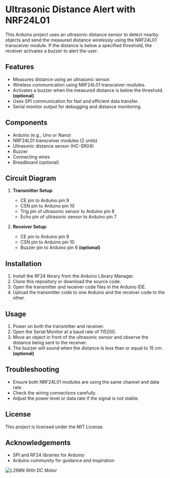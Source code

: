 # Ultrasonic Distance Alert with NRF24L01

This Arduino project uses an ultrasonic distance sensor to detect nearby objects and send the measured distance wirelessly using the NRF24L01 transceiver module. If the distance is below a specified threshold, the receiver activates a buzzer to alert the user.

## Features
- Measures distance using an ultrasonic sensor.
- Wireless communication using NRF24L01 transceiver modules.
- Activates a buzzer when the measured distance is below the threshold. **(optional)**
- Uses SPI communication for fast and efficient data transfer.
- Serial monitor output for debugging and distance monitoring.

## Components
- Arduino (e.g., Uno or Nano)
- NRF24L01 transceiver modules (2 units)
- Ultrasonic distance sensor (HC-SR04)
- Buzzer
- Connecting wires
- Breadboard (optional)

## Circuit Diagram
1. **Transmitter Setup**:
   - CE pin to Arduino pin 9
   - CSN pin to Arduino pin 10
   - Trig pin of ultrasonic sensor to Arduino pin 8
   - Echo pin of ultrasonic sensor to Arduino pin 7

2. **Receiver Setup**:
   - CE pin to Arduino pin 9
   - CSN pin to Arduino pin 10
   - Buzzer pin to Arduino pin 6 **(optional)**

## Installation
1. Install the RF24 library from the Arduino Library Manager.
2. Clone this repository or download the source code.
3. Open the transmitter and receiver code files in the Arduino IDE.
4. Upload the transmitter code to one Arduino and the receiver code to the other.

## Usage
1. Power on both the transmitter and receiver.
2. Open the Serial Monitor at a baud rate of 115200.
3. Move an object in front of the ultrasonic sensor and observe the distance being sent to the receiver.
4. The buzzer will sound when the distance is less than or equal to 15 cm. **(optional)**

## Troubleshooting
- Ensure both NRF24L01 modules are using the same channel and data rate.
- Check the wiring connections carefully.
- Adjust the power level or data rate if the signal is not stable.

## License
This project is licensed under the MIT License.

## Acknowledgements
- SPI and RF24 libraries for Arduino
- Arduino community for guidance and inspiration

![L298N With DC Motor](![image](https://github.com/user-attachments/assets/fd24086b-3e1f-4353-bfac-5d275d9d96db)
)


